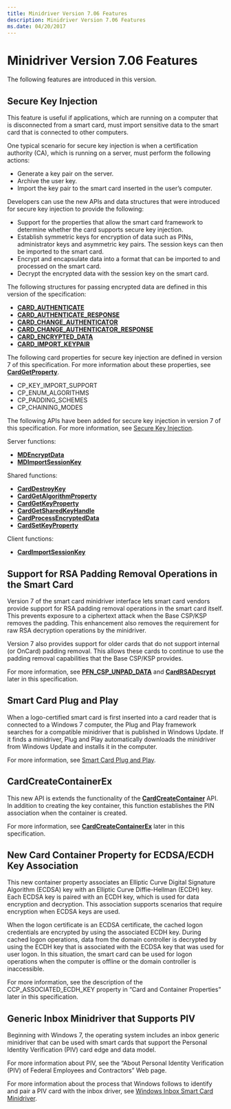```yaml
---
title: Minidriver Version 7.06 Features
description: Minidriver Version 7.06 Features
ms.date: 04/20/2017
---
```


# Minidriver Version 7.06 Features


The following features are introduced in this version.

## <span id="Secure_Key_Injection"></span><span id="secure_key_injection"></span><span id="SECURE_KEY_INJECTION"></span>Secure Key Injection


This feature is useful if applications, which are running on a computer that is disconnected from a smart card, must import sensitive data to the smart card that is connected to other computers.

One typical scenario for secure key injection is when a certification authority (CA), which is running on a server, must perform the following actions:

-   Generate a key pair on the server.
-   Archive the user key.
-   Import the key pair to the smart card inserted in the user’s computer.

Developers can use the new APIs and data structures that were introduced for secure key injection to provide the following:

-   Support for the properties that allow the smart card framework to determine whether the card supports secure key injection.
-   Establish symmetric keys for encryption of data such as PINs, administrator keys and asymmetric key pairs. The session keys can then be imported to the smart card.
-   Encrypt and encapsulate data into a format that can be imported to and processed on the smart card.
-   Decrypt the encrypted data with the session key on the smart card.

The following structures for passing encrypted data are defined in this version of the specification:

-   [**CARD\_AUTHENTICATE**](/previous-versions/dn468744(v=vs.85))
-   [**CARD\_AUTHENTICATE\_RESPONSE**](/previous-versions/dn468745(v=vs.85))
-   [**CARD\_CHANGE\_AUTHENTICATOR**](/previous-versions/dn468746(v=vs.85))
-   [**CARD\_CHANGE\_AUTHENTICATOR\_RESPONSE**](/previous-versions/dn468747(v=vs.85))
-   [**CARD\_ENCRYPTED\_DATA**](/previous-versions/dn468749(v=vs.85))
-   [**CARD\_IMPORT\_KEYPAIR**](/previous-versions/dn468750(v=vs.85))

The following card properties for secure key injection are defined in version 7 of this specification. For more information about these properties, see [**CardGetProperty**](/previous-versions/dn468729(v=vs.85)).

-   CP\_KEY\_IMPORT\_SUPPORT
-   CP\_ENUM\_ALGORITHMS
-   CP\_PADDING\_SCHEMES
-   CP\_CHAINING\_MODES

The following APIs have been added for secure key injection in version 7 of this specification. For more information, see [Secure Key Injection](secure-key-injection.md).

Server functions:

-   [**MDEncryptData**](/previous-versions/dn468756(v=vs.85))
-   [**MDImportSessionKey**](/previous-versions/dn468757(v=vs.85))

Shared functions:

-   [**CardDestroyKey**](/previous-versions/dn468720(v=vs.85))
-   [**CardGetAlgorithmProperty**](/previous-versions/dn468722(v=vs.85))
-   [**CardGetKeyProperty**](/previous-versions/dn468728(v=vs.85))
-   [**CardGetSharedKeyHandle**](/previous-versions/dn468730(v=vs.85))
-   [**CardProcessEncryptedData**](/previous-versions/dn468732(v=vs.85))
-   [**CardSetKeyProperty**](/previous-versions/dn468739(v=vs.85))

Client functions:

-   [**CardImportSessionKey**](/previous-versions/dn468731(v=vs.85))

## <span id="Support_for_RSA_Padding_Removal_Operations_in_the_Smart_Card"></span><span id="support_for_rsa_padding_removal_operations_in_the_smart_card"></span><span id="SUPPORT_FOR_RSA_PADDING_REMOVAL_OPERATIONS_IN_THE_SMART_CARD"></span>Support for RSA Padding Removal Operations in the Smart Card


Version 7 of the smart card minidriver interface lets smart card vendors provide support for RSA padding removal operations in the smart card itself. This prevents exposure to a ciphertext attack when the Base CSP/KSP removes the padding. This enhancement also removes the requirement for raw RSA decryption operations by the minidriver.

Version 7 also provides support for older cards that do not support internal (or OnCard) padding removal. This allows these cards to continue to use the padding removal capabilities that the Base CSP/KSP provides.

For more information, see [**PFN\_CSP\_UNPAD\_DATA**](/previous-versions/dn468771(v=vs.85)) and [**CardRSADecrypt**](/previous-versions/dn468737(v=vs.85)) later in this specification.

## <span id="Smart_Card_Plug_and_Play"></span><span id="smart_card_plug_and_play"></span><span id="SMART_CARD_PLUG_AND_PLAY"></span>Smart Card Plug and Play


When a logo-certified smart card is first inserted into a card reader that is connected to a Windows 7 computer, the Plug and Play framework searches for a compatible minidriver that is published in Windows Update. If it finds a minidriver, Plug and Play automatically downloads the minidriver from Windows Update and installs it in the computer.

For more information, see [Smart Card Plug and Play](smart-card-plug-and-play.md).

## <span id="_CardCreateContainerEx"></span><span id="_cardcreatecontainerex"></span><span id="_CARDCREATECONTAINEREX"></span> CardCreateContainerEx


This new API is extends the functionality of the [**CardCreateContainer**](/previous-versions/dn468708(v=vs.85)) API. In addition to creating the key container, this function establishes the PIN association when the container is created.

For more information, see [**CardCreateContainerEx**](/previous-versions/dn468709(v=vs.85)) later in this specification.

## <span id="New_Card_Container_Property_for_ECDSA_ECDH_Key_Association"></span><span id="new_card_container_property_for_ecdsa_ecdh_key_association"></span><span id="NEW_CARD_CONTAINER_PROPERTY_FOR_ECDSA_ECDH_KEY_ASSOCIATION"></span>New Card Container Property for ECDSA/ECDH Key Association


This new container property associates an Elliptic Curve Digital Signature Algorithm (ECDSA) key with an Elliptic Curve Diffie-Hellman (ECDH) key. Each ECDSA key is paired with an ECDH key, which is used for data encryption and decryption. This association supports scenarios that require encryption when ECDSA keys are used.

When the logon certificate is an ECDSA certificate, the cached logon credentials are encrypted by using the associated ECDH key. During cached logon operations, data from the domain controller is decrypted by using the ECDH key that is associated with the ECDSA key that was used for user logon. In this situation, the smart card can be used for logon operations when the computer is offline or the domain controller is inaccessible.

For more information, see the description of the CCP\_ASSOCIATED\_ECDH\_KEY property in “Card and Container Properties” later in this specification.

## <span id="Generic_Inbox_Minidriver_that_Supports_PIV"></span><span id="generic_inbox_minidriver_that_supports_piv"></span><span id="GENERIC_INBOX_MINIDRIVER_THAT_SUPPORTS_PIV"></span>Generic Inbox Minidriver that Supports PIV


Beginning with Windows 7, the operating system includes an inbox generic minidriver that can be used with smart cards that support the Personal Identity Verification (PIV) card edge and data model.

For more information about PIV, see the “About Personal Identity Verification (PIV) of Federal Employees and Contractors” Web page.

For more information about the process that Windows follows to identify and pair a PIV card with the inbox driver, see [Windows Inbox Smart Card Minidriver](windows-inbox-smart-card-minidriver.md).

 

